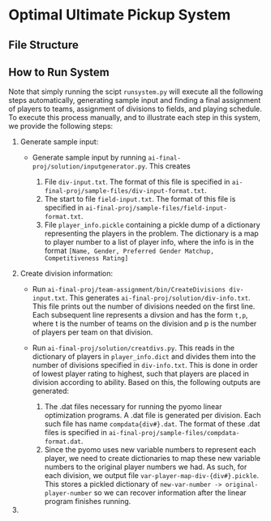 # Optimal Ultimate Pickup System

## File Structure

## How to Run System
Note that simply running the scipt ```runsystem.py``` will execute all the following steps automatically,
generating sample input and finding a final assignment of players to teams, assignment of divisions to fields,
and playing schedule. To execute this process manually, and to illustrate each step in this system, we 
provide the following steps: 

1. Generate sample input: 
    * Generate sample input by running ``` ai-final-proj/solution/inputgenerator.py ```. This creates
    
        1. File ```div-input.txt```. The format of this file is specified in ```ai-final-proj/sample-files/div-input-format.txt```. 
        2. The start to file ```field-input.txt```. The format of this file is specified in ```ai-final-proj/sample-files/field-input-format.txt```. 
        3. File ```player_info.pickle``` containing a pickle dump of a dictionary representing the players in the problem. The dictionary is a map to player number to a list of player info, where the info is in the format ```[Name, Gender, Preferred Gender Matchup, Competitiveness Rating]```
        
2. Create division information: 
   * Run ```ai-final-proj/team-assignment/bin/CreateDivisions div-input.txt```. This generates ```ai-final-proj/solution/div-info.txt```. This file prints out the number of divisions needed on the first line. Each subsequent line represents a divsion and has the form ```t,p```, where t is the number of teams on the division and p is the number of players per team on that division.  
   * Run ```ai-final-proj/solution/creatdivs.py```. This reads in the dictionary of players in ```player_info.dict``` and divides them into the number of divisions specified in ```div-info.txt```. This is done in order of lowest player rating to highest, such that players are placed in division according to ability. Based on this, the following outputs are generated:
   
      1. The .dat files necessary for running the pyomo linear optimization programs. A .dat file is generated per division. Each such file has name ```compdata{div#}.dat```. The format of these .dat files is specified in ```ai-final-proj/sample-files/compdata-format.dat```.
      2. Since the pyomo uses new variable numbers to represent each player, we need to create dictionaries to map these new variable numbers to the original player numbers we had. As such, for each division, we output file ```var-player-map-div-{div#}.pickle```. This stores a pickled dictionary of ```new-var-number -> original-player-number``` so we can recover information after the linear program finishes running. 

3. 
